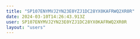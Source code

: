 ```yaml
---
title: "SP107ENYMVJ2YN23E0YZJ1DC28YX0KAFRWQ2XR0R"
date: 2024-03-10T14:26:43.913Z
user: SP107ENYMVJ2YN23E0YZJ1DC28YX0KAFRWQ2XR0R
layout: "users"
---
```

    